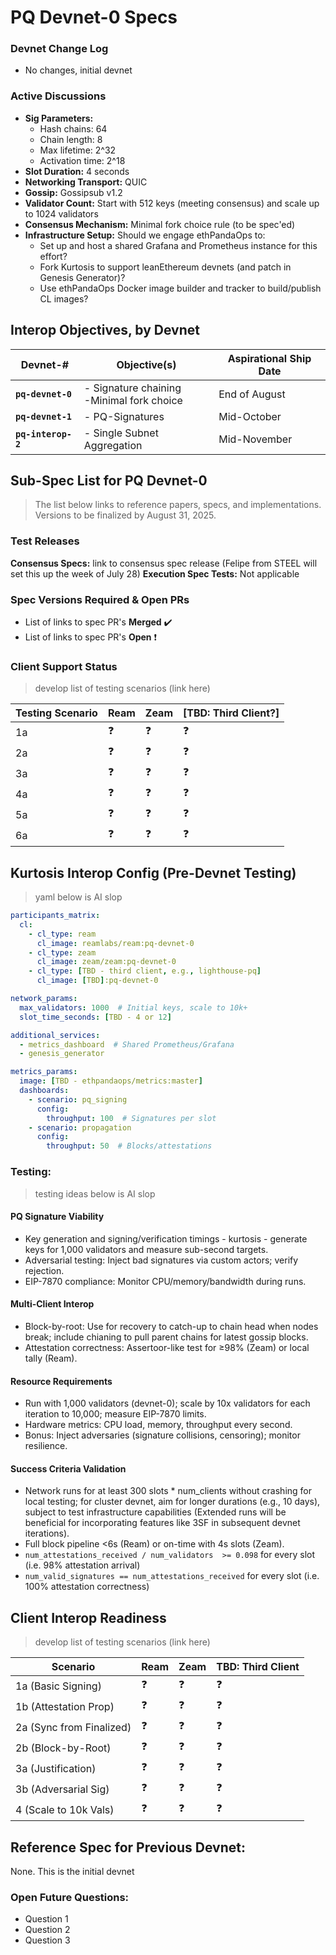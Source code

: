 # PQ Devnet-0 Specs


### Devnet Change Log
- No changes, initial devnet 


### Active Discussions

- **Sig Parameters:**
    - Hash chains: 64
    - Chain length: 8
    - Max lifetime: 2^32
    - Activation time: 2^18
- **Slot Duration:** 4 seconds
- **Networking Transport:** QUIC
- **Gossip:** Gossipsub v1.2
- **Validator Count:** Start with 512 keys (meeting consensus) and scale up to 1024 validators
- **Consensus Mechanism:** Minimal fork choice rule (to be spec'ed)
- **Infrastructure Setup:** Should we engage ethPandaOps to:
    - Set up and host a shared Grafana and Prometheus instance for this effort?
    - Fork Kurtosis to support leanEthereum devnets (and patch in Genesis Generator)?
    - Use ethPandaOps Docker image builder and tracker to build/publish CL images?

## Interop Objectives, by Devnet
| Devnet-# | Objective(s) | Aspirational Ship Date |
| --------- | ------------ | ----------------------- |
| **`pq-devnet-0`** |  - Signature chaining<br>-Minimal fork choice | End of August |
| **`pq-devnet-1`** | - PQ-Signatures | Mid-October |
| **`pq-interop-2`** | - Single Subnet Aggregation | Mid-November |


## Sub-Spec List for PQ Devnet-0
>The list below links to reference papers, specs, and implementations. Versions to be finalized by August 31, 2025.


### Test Releases

**Consensus Specs:** link to consensus spec release (Felipe from STEEL will set this up the week of July 28)
**Execution Spec Tests:** Not applicable

### Spec Versions Required & Open PRs

- List of links to spec PR's **Merged** :heavy_check_mark: 
- List of links to spec PR's **Open** :exclamation:


### Client Support Status
>develop list of testing scenarios (link here)

| Testing Scenario | Ream | Zeam | [TBD: Third Client?] |
|------------------|------|------|----------------------|
| 1a | :question: | :question: | :question: |
| 2a | :question: | :question: | :question: |
| 3a | :question: | :question: | :question: |
| 4a | :question: | :question: | :question: |
| 5a | :question: | :question: | :question: |
| 6a | :question: | :question: | :question: |

## Kurtosis Interop Config (Pre-Devnet Testing)

>yaml below is AI slop

```yaml
participants_matrix:
  cl:
    - cl_type: ream
      cl_image: reamlabs/ream:pq-devnet-0
    - cl_type: zeam
      cl_image: zeam/zeam:pq-devnet-0
    - cl_type: [TBD - third client, e.g., lighthouse-pq]
      cl_image: [TBD]:pq-devnet-0

network_params:
  max_validators: 1000  # Initial keys, scale to 10k+
  slot_time_seconds: [TBD - 4 or 12]

additional_services:
  - metrics_dashboard  # Shared Prometheus/Grafana
  - genesis_generator

metrics_params:
  image: [TBD - ethpandaops/metrics:master]
  dashboards:
    - scenario: pq_signing
      config:
        throughput: 100  # Signatures per slot
    - scenario: propagation
      config:
        throughput: 50  # Blocks/attestations
```

### Testing:

>testing ideas below is AI slop

#### PQ Signature Viability
  * Key generation and signing/verification timings - kurtosis - generate keys for 1,000 validators and measure sub-second targets.
  * Adversarial testing: Inject bad signatures via custom actors; verify rejection.
  * EIP-7870 compliance: Monitor CPU/memory/bandwidth during runs.

#### Multi-Client Interop
  * Block-by-root: Use for recovery to catch-up to chain head when nodes break; include chianing to pull parent chains for latest gossip blocks.
  * Attestation correctness: Assertoor-like test for ≥98% (Zeam) or local tally (Ream).

#### Resource Requirements
  * Run with 1,000 validators (devnet-0); scale by 10x validators for each iteration to 10,000; measure EIP-7870 limits.
  * Hardware metrics: CPU load, memory, throughput every second.
  * Bonus: Inject adversaries (signature collisions, censoring); monitor resilience.

#### Success Criteria Validation
  * Network runs for at least 300 slots * num_clients without crashing for local testing; for cluster devnet, aim for longer durations (e.g., 10 days), subject to test infrastructure capabilities (Extended runs will be beneficial for incorporating features like 3SF in subsequent devnet iterations).
  * Full block pipeline <6s (Ream) or on-time with 4s slots (Zeam).
  * `num_attestations_received / num_validators  >= 0.098` for every slot (i.e. 98% attestation arrival)
  * `num_valid_signatures == num_attestations_received` for every slot (i.e. 100% attestation correctness)

## Client Interop Readiness

>develop list of testing scenarios (link here)

| Scenario | Ream | Zeam | TBD: Third Client |
| -------- | ---- | ---- | ------------------- |
| 1a (Basic Signing) | :question: | :question: | :question: |
| 1b (Attestation Prop) | :question: | :question: | :question: |
| 2a (Sync from Finalized) | :question: | :question: | :question: |
| 2b (Block-by-Root) | :question: | :question: | :question: |
| 3a (Justification) | :question: | :question: | :question: |
| 3b (Adversarial Sig) | :question: | :question: | :question: |
| 4 (Scale to 10k Vals) | :question: | :question: | :question: |

## Reference Spec for Previous Devnet: 
None. This is the initial devnet

### Open Future Questions:
  - Question 1
  - Question 2
  - Question 3
